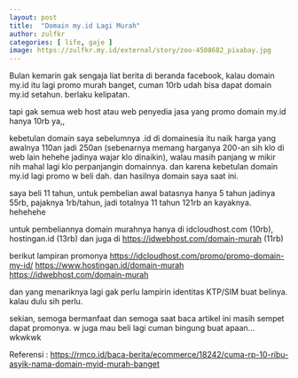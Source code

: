 ```yaml
---
layout: post
title:  "Domain my.id Lagi Murah"
author: zulfkr
categories: [ life, gaje ]
image: https://zulfkr.my.id/external/story/zoo-4508682_pixabay.jpg
---
```


Bulan kemarin gak sengaja liat berita di beranda facebook, kalau domain my.id itu lagi promo murah banget, cuman 10rb udah bisa dapat domain my.id setahun. berlaku kelipatan.

tapi gak semua web host atau web penyedia jasa yang promo domain my.id hanya 10rb ya,, 

kebetulan domain saya sebelumnya .id di domainesia itu naik harga yang awalnya 110an jadi 250an (sebenarnya memang harganya 200-an sih klo di web lain hehehe jadinya wajar klo dinaikin), walau masih panjang w mikir nih mahal lagi klo perpanjangin domainnya. dan karena kebetulan domain my.id lagi promo w beli dah. dan hasilnya domain saya saat ini. 

saya beli 11 tahun, untuk pembelian awal batasnya hanya 5 tahun jadinya 55rb, pajaknya 1rb/tahun, jadi totalnya 11 tahun 121rb an kayaknya. hehehehe

untuk pembeliannya domain murahnya hanya di idcloudhost.com (10rb), hostingan.id (13rb) dan juga di https://idwebhost.com/domain-murah (11rb)

berikut lampiran promonya 
https://idcloudhost.com/promo/promo-domain-my-id/
https://www.hostingan.id/domain-murah
https://idwebhost.com/domain-murah

dan yang menariknya lagi gak perlu lampirin identitas KTP/SIM buat belinya. kalau dulu sih perlu.

sekian, semoga bermanfaat dan semoga saat baca artikel ini masih sempet dapat promonya. w juga mau beli lagi cuman bingung buat apaan... wkwkwk

Referensi :
https://rmco.id/baca-berita/ecommerce/18242/cuma-rp-10-ribu-asyik-nama-domain-myid-murah-banget
